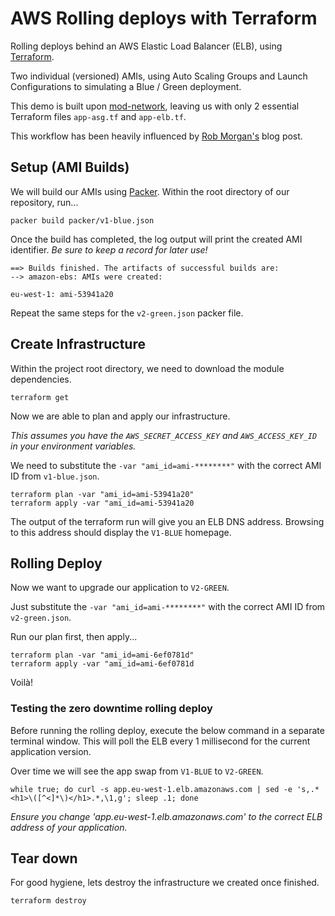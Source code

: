 # AWS Rolling deploys with Terraform

Rolling deploys behind an AWS Elastic Load Balancer (ELB), using [Terraform](https://www.terraform.io/).

Two individual (versioned) AMIs, using Auto Scaling Groups and Launch Configurations to simulating a Blue / Green deployment.

This demo is built upon [mod-network](https://github.com/benmcrae/mod-network), leaving us with only 2 essential Terraform files `app-asg.tf` and `app-elb.tf`.

This workflow has been heavily influenced by [Rob Morgan's](https://robmorgan.id.au/posts/rolling-deploys-on-aws-using-terraform/) blog post.

## Setup (AMI Builds)

We will build our AMIs using [Packer](https://www.packer.io/). Within the root directory of our repository, run...

```
packer build packer/v1-blue.json
```

Once the build has completed, the log output will print the created AMI identifier. *Be sure to keep a record for later use!*

```
==> Builds finished. The artifacts of successful builds are:
--> amazon-ebs: AMIs were created:

eu-west-1: ami-53941a20
```

Repeat the same steps for the `v2-green.json` packer file.

## Create Infrastructure

Within the project root directory, we need to download the module dependencies.

```
terraform get
```

Now we are able to plan and apply our infrastructure.

*This assumes you have the `AWS_SECRET_ACCESS_KEY` and `AWS_ACCESS_KEY_ID` in your environment variables.*

We need to substitute the `-var "ami_id=ami-********"` with the correct AMI ID from `v1-blue.json`.

```
terraform plan -var "ami_id=ami-53941a20"
terraform apply -var "ami_id=ami-53941a20
```

The output of the terraform run will give you an ELB DNS address. Browsing to this address should display the `V1-BLUE` homepage.

## Rolling Deploy

Now we want to upgrade our application to `V2-GREEN`.

Just substitute the `-var "ami_id=ami-********"` with the correct AMI ID from `v2-green.json`.

Run our plan first, then apply...

```
terraform plan -var "ami_id=ami-6ef0781d"
terraform apply -var "ami_id=ami-6ef0781d
```

Voilà!

### Testing the zero downtime rolling deploy

Before running the rolling deploy, execute the below command in a separate terminal window. This will poll the ELB every 1 millisecond for the current application version.

Over time we will see the app swap from `V1-BLUE` to `V2-GREEN`.

```
while true; do curl -s app.eu-west-1.elb.amazonaws.com | sed -e 's,.*<h1>\([^<]*\)</h1>.*,\1,g'; sleep .1; done
```

*Ensure you change 'app.eu-west-1.elb.amazonaws.com' to the correct ELB address of your application.*

## Tear down

For good hygiene, lets destroy the infrastructure we created once finished.

```
terraform destroy
```

